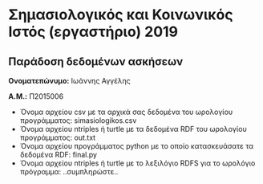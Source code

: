 # Σημασιολογικός και Κοινωνικός Ιστός (εργαστήριο) 2019
## Παράδοση δεδομένων ασκήσεων

**Ονοματεπώνυμο:** Ιωάννης Αγγέλης

**Α.Μ.:** Π2015006

* Όνομα αρχείου csv με τα αρχικά σας δεδομένα του ωρολογίου προγράμματος: simasiologikos.csv
* Όνομα αρχείου ntriples ή turtle με τα δεδομένα RDF του ωρολογίου προγράμματος: out.txt
* Όνομα αρχείου προγράμματος python με το οποίο κατασκευάσατε τα δεδομένα RDF: final.py
* Όνομα αρχείου ntriples ή turtle με το λεξιλόγιο RDFS για το ωρολόγιο πρόγραμμα: ..συμπληρώστε..


